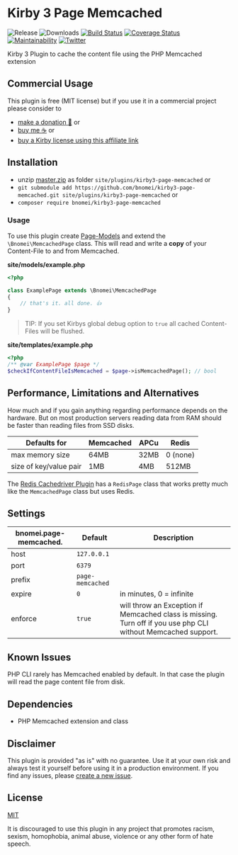 # Kirby 3 Page Memcached

![Release](https://flat.badgen.net/packagist/v/bnomei/kirby3-page-memcached?color=ae81ff)
![Downloads](https://flat.badgen.net/packagist/dt/bnomei/kirby3-page-memcached?color=272822)
[![Build Status](https://flat.badgen.net/travis/bnomei/kirby3-page-memcached)](https://travis-ci.com/bnomei/kirby3-page-memcached)
[![Coverage Status](https://flat.badgen.net/coveralls/c/github/bnomei/kirby3-page-memcached)](https://coveralls.io/github/bnomei/kirby3-page-memcached) 
[![Maintainability](https://flat.badgen.net/codeclimate/maintainability/bnomei/kirby3-page-memcached)](https://codeclimate.com/github/bnomei/kirby3-page-memcached) 
[![Twitter](https://flat.badgen.net/badge/twitter/bnomei?color=66d9ef)](https://twitter.com/bnomei)

Kirby 3 Plugin to cache the content file using the PHP Memcached extension

## Commercial Usage

This plugin is free (MIT license) but if you use it in a commercial project please consider to
- [make a donation 🍻](https://www.paypal.me/bnomei/5) or
- [buy me ☕](https://buymeacoff.ee/bnomei) or
- [buy a Kirby license using this affiliate link](https://a.paddle.com/v2/click/1129/35731?link=1170)

## Installation

- unzip [master.zip](https://github.com/bnomei/kirby3-page-memcached/archive/master.zip) as folder `site/plugins/kirby3-page-memcached` or
- `git submodule add https://github.com/bnomei/kirby3-page-memcached.git site/plugins/kirby3-page-memcached` or
- `composer require bnomei/kirby3-page-memcached`

### Usage

To use this plugin create [Page-Models](https://getkirby.com/docs/guide/templates/page-models) and extend the `\Bnomei\MemcachedPage` class. This will read and write a **copy** of your Content-File to and from Memcached.

**site/models/example.php**
```php
<?php

class ExamplePage extends \Bnomei\MemcachedPage
{
    // that's it. all done. 👍
}
```

> TIP: If you set Kirbys global debug option to `true` all cached Content-Files will be flushed.

**site/templates/example.php**
```php
<?php
/** @var ExamplePage $page */
$checkIfContentFileIsMemcached = $page->isMemcachedPage(); // bool
```

## Performance, Limitations and Alternatives

How much and if you gain anything regarding performance depends on the hardware. But on most production servers reading data from RAM should be faster than reading files from SSD disks.

| Defaults for | Memcached | APCu | Redis |
|----|----|----|----|
| max memory size | 64MB | 32MB | 0 (none) |
| size of key/value pair | 1MB | 4MB | 512MB |

The [Redis Cachedriver Plugin](https://github.com/bnomei/kirby3-redis-cachedriver) has a `RedisPage` class that works pretty much like the `MemcachedPage` class but uses Redis.

## Settings

| bnomei.page-memcached.            | Default        | Description               |            
|---------------------------|----------------|---------------------------|
| host | `127.0.0.1` |  |
| port | `6379` |  |
| prefix | `page-memcached` |  |
| expire | `0` | in minutes, 0 = infinite |
| enforce | `true` | will throw an Exception if Memcached class is missing. Turn off if you use php CLI without Memcached support. |

## Known Issues

PHP CLI rarely has Memcached enabled by default. In that case the plugin will read the page content file from disk.

## Dependencies

- PHP Memcached extension and class

## Disclaimer

This plugin is provided "as is" with no guarantee. Use it at your own risk and always test it yourself before using it in a production environment. If you find any issues, please [create a new issue](https://github.com/bnomei/kirby3-page-memcached/issues/new).

## License

[MIT](https://opensource.org/licenses/MIT)

It is discouraged to use this plugin in any project that promotes racism, sexism, homophobia, animal abuse, violence or any other form of hate speech.
